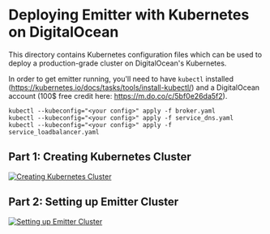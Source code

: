 # Deploying Emitter with Kubernetes on DigitalOcean

This directory contains Kubernetes configuration files which can be used to deploy a production-grade cluster on DigitalOcean's Kubernetes.

In order to get emitter running, you'll need to have `kubectl` installed (https://kubernetes.io/docs/tasks/tools/install-kubectl/) and a DigitalOcean account (100$ free credit here: https://m.do.co/c/5bf0e26da5f2). 

```
kubectl --kubeconfig="<your config>" apply -f broker.yaml
kubectl --kubeconfig="<your config>" apply -f service_dns.yaml
kubectl --kubeconfig="<your config>" apply -f service_loadbalancer.yaml
```

## Part 1: Creating Kubernetes Cluster
[![Creating Kubernetes Cluster](https://img.youtube.com/vi/lgSJCDTubqo/0.jpg)](https://www.youtube.com/watch?v=lgSJCDTubqo)

## Part 2: Setting up Emitter Cluster
[![Setting up Emitter Cluster](https://img.youtube.com/vi/CsrKiNjZ2Ew/0.jpg)](https://www.youtube.com/watch?v=CsrKiNjZ2Ew)